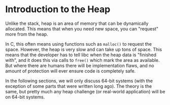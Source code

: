 # Introduction to the Heap

Unlike the stack, heap is an area of memory that can be dynamically allocated. This means that when you need new space, you can "request" more from the heap.

In C, this often means using functions such as `malloc()` to request the space. However, the heap is very slow and can take up tons of space. This means that the developer has to tell libc when the heap data is "finished with", and it does this via calls to `free()` which mark the area as available. But where there are humans there will be implementation flaws, and no amount of protection will ever ensure code is completely safe.

In the following sections, we will only discuss 64-bit systems (with the exception of some parts that were written long ago). The theory is the same, but pretty much any heap challenge (or real-world application) will be on 64-bit systems.
